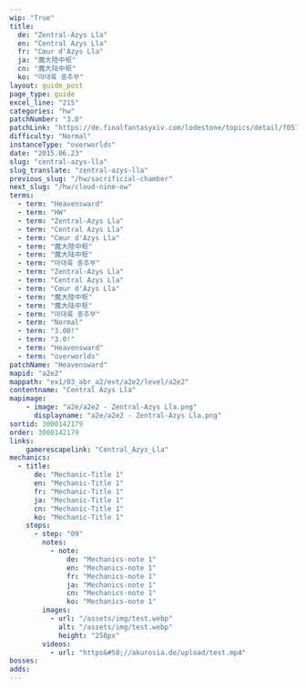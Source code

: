 ```yaml
---
wip: "True"
title:
  de: "Zentral-Azys Lla"
  en: "Central Azys Lla"
  fr: "Cœur d'Azys Lla"
  ja: "魔大陸中枢"
  cn: "魔大陆中枢"
  ko: "마대륙 중추부"
layout: guide_post
page_type: guide
excel_line: "215"
categories: "hw"
patchNumber: "3.0"
patchLink: "https://de.finalfantasyxiv.com/lodestone/topics/detail/f0575b82a639492e5a70e34d823d77bddcb7f686"
difficulty: "Normal"
instanceType: "overworlds"
date: "2015.06.23"
slug: "central-azys-lla"
slug_translate: "zentral-azys-lla"
previous_slug: "/hw/sacrificial-chamber"
next_slug: "/hw/cloud-nine-ow"
terms:
  - term: "Heavensward"
  - term: "HW"
  - term: "Zentral-Azys Lla"
  - term: "Central Azys Lla"
  - term: "Cœur d'Azys Lla"
  - term: "魔大陸中枢"
  - term: "魔大陆中枢"
  - term: "마대륙 중추부"
  - term: "Zentral-Azys Lla"
  - term: "Central Azys Lla"
  - term: "Cœur d'Azys Lla"
  - term: "魔大陸中枢"
  - term: "魔大陆中枢"
  - term: "마대륙 중추부"
  - term: "Normal"
  - term: "3.00!"
  - term: "3.0!"
  - term: "Heavensward"
  - term: "overworlds"
patchName: "Heavensward"
mapid: "a2e2"
mappath: "ex1/03_abr_a2/evt/a2e2/level/a2e2"
contentname: "Central Azys Lla"
mapimage:
    - image: "a2e/a2e2 - Zentral-Azys Lla.png"
      displayname: "a2e/a2e2 - Zentral-Azys Lla.png"
sortid: 3000142179
order: 3000142179
links:
    gamerescapelink: "Central_Azys_Lla"
mechanics:
  - title:
      de: "Mechanic-Title 1"
      en: "Mechanic-Title 1"
      fr: "Mechanic-Title 1"
      ja: "Mechanic-Title 1"
      cn: "Mechanic-Title 1"
      ko: "Mechanic-Title 1"
    steps:
      - step: "09"
        notes:
          - note:
              de: "Mechanics-note 1"
              en: "Mechanics-note 1"
              fr: "Mechanics-note 1"
              ja: "Mechanics-note 1"
              cn: "Mechanics-note 1"
              ko: "Mechanics-note 1"
        images:
          - url: "/assets/img/test.webp"
            alt: "/assets/img/test.webp"
            height: "250px"
        videos:
          - url: "https&#58;//akurosia.de/upload/test.mp4"
bosses:
adds:
---
```

